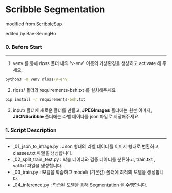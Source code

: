 Scribble Segmentation
==============================

modified from [ScribbleSup](https://github.com/meng-tang/rloss)

edited by Bae-SeungHo



### 0. Before Start
----------

1. venv 를 통해 rloss 폴더 내의 'v-env' 이름의 가상환경을 생성하고 activate 해 주세요.

```cmd
python3 -m venv rloss/v-env
```

2. rloss/ 폴더의 requirements-bsh.txt 를 설치해주세요 

```cmd
pip install -r requirements-bsh.txt
```

3. input/ 폴더에 새로운 폴더를 만들고, **JPEGImages** 폴더에는 원본 이미지, **JSONScribble** 폴더에는 라벨 데이터를 json 파일로 저장해주세요.


### 1. Script Description
-----

* _01_json_to_image.py : Json 형태의 라벨 데이터를 이미지 형태로 변환하고, classes.txt 파일을 생성합니다.  
* _02_split_train_test.py : 학습 데이터와 검증 데이터를 분류하고, train.txt , val.txt 파일을 생성합니다.
* _03_train.py : 모델을 학습하고 model/ (기본값) 폴더에 최적의 모델을 생성합니다. 
* _04_inference.py : 학습된 모델을 통해 Segmentation 을 수행합니다.


